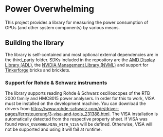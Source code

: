 # Power Overwhelming
This project provides a library for measuring the power consumption of GPUs (and other system components) by various means.


## Building the library
The library is self-contained and most optional external dependencies are in the third_party folder. SDKs included in the repository are the [AMD Display Library (ADL)](https://github.com/GPUOpen-LibrariesAndSDKs/display-library), the [NVIDIA Management Library (NVML)](https://developer.nvidia.com/nvidia-management-library-nvml) and support for [Tinkerforge](https://github.com/Tinkerforge) bricks and bricklets.

### Support for Rohde & Schwarz instruments
The library supports reading Rohde & Schwarz oscilloscopes of the RTB 2000 family and HMC8015 power analysers. In order for this to work, VISA must be installed on the development machine. You can download the drivers from https://www.rohde-schwarz.com/de/driver-pages/fernsteuerung/3-visa-and-tools_231388.html. The VISA installation is automatically detected from the respective property sheet. If VISA was found `POWER_OVERWHELMING_WITH_VISA` will be defined. Otherwise, VISA will not be supported and using it will fail at runtime.
